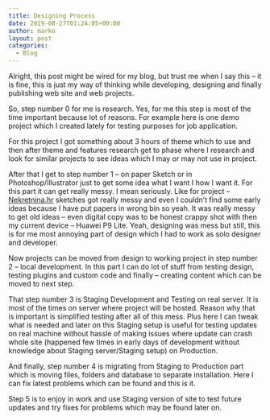 ```yaml
---
title: Designing Process
date: 2019-08-27T01:24:05+00:00
author: marko
layout: post
categories:
  - Blog
---
```

Alright, this post might be wired for my blog, but trust me when I say this &#8211; it is fine, this is just my way of thinking while developing, designing and finally publishing web site and web projects.

So, step number 0 for me is research. Yes, for me this step is most of the time important because lot of reasons. For example here is one demo project which I created lately for testing purposes for job application.

For this project I got something about 3 hours of theme which to use and then after theme and features research get to phase where I research and look for similar projects to see ideas which I may or may not use in project.

After that I get to step number 1 &#8211; on paper Sketch or in Photoshop/Illustrator just to get some idea what I want I how I want it. For this part it can get really messy. I mean seriously. Like for project &#8211; [Nekretnina.hr](https://idzan.eu/project/nekretnina-web-site) sketches got really messy and even I couldn&#8217;t find some early ideas because I have put papers in wrong bin so yeah. It was really messy to get old ideas &#8211; even digital copy was to be honest crappy shot with then my current device &#8211; Huawei P9 Lite. Yeah, designing was mess but still, this is for me most annoying part of design which I had to work as solo designer and developer.

Now projects can be moved from design to working project in step number 2 &#8211; local development. In this part I can do lot of stuff from testing design, testing plugins and custom code and finally &#8211; creating content which can be moved to next step.

That step number 3 is Staging Development and Testing on real server. It is most of the times on server where project will be hosted. Reason why that is important is simplified testing after all of this mess. Plus here I can tweak what is needed and later on this Staging setup is useful for testing updates on real machine without hassle of making issues where update can crash whole site (happened few times in early days of development without knowledge about Staging server/Staging setup) on Production.

And finally, step number 4 is migrating from Staging to Production part which is moving files, folders and database to separate installation. Here I can fix latest problems which can be found and this is it.

Step 5 is to enjoy in work and use Staging version of site to test future updates and try fixes for problems which may be found later on.